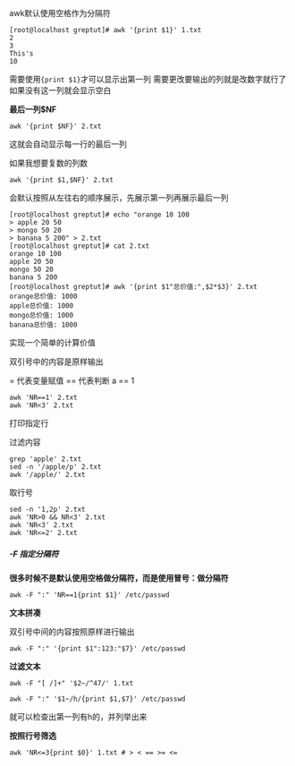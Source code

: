 awk默认使用空格作为分隔符
```
[root@localhost greptut]# awk '{print $1}' 1.txt 
2
3
This's
10
```
需要使用`{print $1}`才可以显示出第一列
需要更改要输出的列就是改数字就行了
如果没有这一列就会显示空白

**最后一列$NF**
```
awk '{print $NF}' 2.txt
```
这就会自动显示每一行的最后一列

如果我想要复数的列数
```
awk '{print $1,$NF}' 2.txt
```
会默认按照从左往右的顺序展示，先展示第一列再展示最后一列

```
[root@localhost greptut]# echo "orange 10 100
> apple 20 50
> mongo 50 20
> banana 5 200" > 2.txt
[root@localhost greptut]# cat 2.txt 
orange 10 100
apple 20 50
mongo 50 20
banana 5 200
[root@localhost greptut]# awk '{print $1"总价值:",$2*$3}' 2.txt 
orange总价值: 1000
apple总价值: 1000
mongo总价值: 1000
banana总价值: 1000
```
实现一个简单的计算价值

双引号中的内容是原样输出

= 代表变量赋值
== 代表判断 a == 1
```
awk 'NR==1' 2.txt
awk 'NR<3' 2.txt
```

打印指定行

过滤内容
```
grep 'apple' 2.txt
sed -n '/apple/p' 2.txt
awk '/apple/' 2.txt
```

取行号
```
sed -n '1,2p' 2.txt
awk 'NR>0 && NR<3' 2.txt
awk 'NR<3' 2.txt
awk 'NR<=2' 2.txt
```

##### -F 指定分隔符

**很多时候不是默认使用空格做分隔符，而是使用冒号：做分隔符**
```
awk -F ":" 'NR==1{print $1}' /etc/passwd
```


**文本拼凑**

双引号中间的内容按照原样进行输出

```
awk -F ":" '{print $1":123:"$7}' /etc/passwd
```

**过滤文本**
```
awk -F "[ /]+" '$2~/^47/' 1.txt
```

```
awk -F ":" '$1~/h/{print $1,$7}' /etc/passwd
```
就可以检查出第一列有h的，并列举出来

**按照行号筛选**
```
awk 'NR<=3{print $0}' 1.txt # > < == >= <=
```

